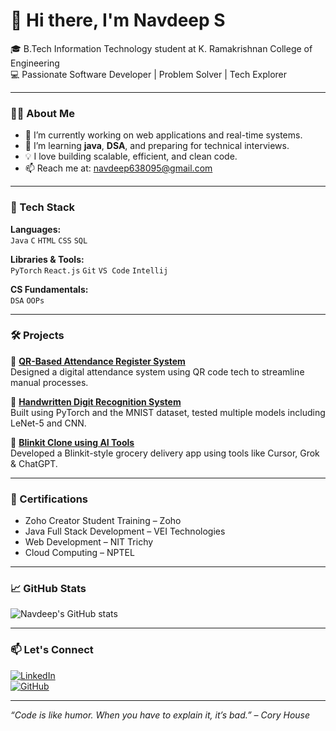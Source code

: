 # 👋 Hi there, I'm Navdeep S

🎓 B.Tech Information Technology student at K. Ramakrishnan College of Engineering  
💻 Passionate Software Developer | Problem Solver | Tech Explorer

---

### 👨‍💻 About Me
- 🔭 I’m currently working on web applications and real-time systems.
- 🌱 I’m learning **java**, **DSA**, and preparing for technical interviews.
- 💡 I love building scalable, efficient, and clean code.
- 📫 Reach me at: [navdeep638095@gmail.com](mailto:navdeep638095@gmail.com)

---

### 🚀 Tech Stack
**Languages:**  
`Java` `C` `HTML` `CSS` `SQL`  

**Libraries & Tools:**  
`PyTorch` `React.js` `Git` `VS Code` `Intellij`

**CS Fundamentals:**  
`DSA` `OOPs` 

---

### 🛠️ Projects

🔹 **[QR-Based Attendance Register System](#)**  
Designed a digital attendance system using QR code tech to streamline manual processes.

🔹 **[Handwritten Digit Recognition System](#)**  
Built using PyTorch and the MNIST dataset, tested multiple models including LeNet-5 and CNN.

🔹 **[Blinkit Clone using AI Tools](#)**  
Developed a Blinkit-style grocery delivery app using tools like Cursor, Grok & ChatGPT.

---

### 📜 Certifications
- Zoho Creator Student Training – Zoho  
- Java Full Stack Development – VEI Technologies  
- Web Development – NIT Trichy  
- Cloud Computing – NPTEL

---

### 📈 GitHub Stats
![Navdeep's GitHub stats](https://github-readme-stats.vercel.app/api?username=Navdeep-04&show_icons=true&theme=radical)

---

### 📫 Let's Connect
[![LinkedIn](https://img.shields.io/badge/LinkedIn-blue?style=flat&logo=linkedin)](https://www.linkedin.com/in/navdeep-s-4a62052a4/)  
[![GitHub](https://img.shields.io/badge/GitHub-black?style=flat&logo=github)](https://github.com/Navdeep-04)

---

_“Code is like humor. When you have to explain it, it’s bad.” – Cory House_

